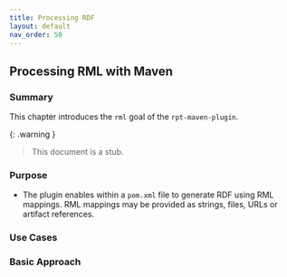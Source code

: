 ```yaml
---
title: Processing RDF
layout: default
nav_order: 50
---
```


## Processing RML with Maven

### Summary

This chapter introduces the `rml` goal of the `rpt-maven-plugin`.

{: .warning }
> This document is a stub.

### Purpose

* The plugin enables within a `pom.xml` file to generate RDF using RML mappings. RML mappings may be provided as strings, files, URLs or artifact references.

### Use Cases



### Basic Approach

